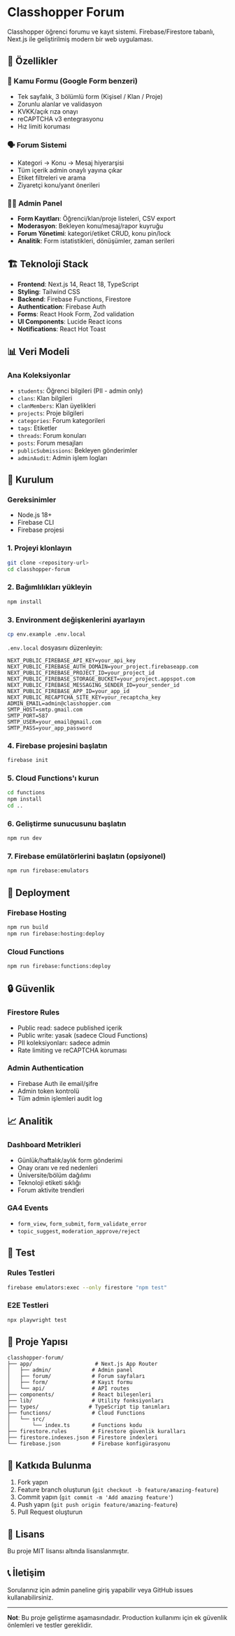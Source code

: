 # Classhopper Forum

Classhopper öğrenci forumu ve kayıt sistemi. Firebase/Firestore tabanlı, Next.js ile geliştirilmiş modern bir web uygulaması.

## 🚀 Özellikler

### 📝 Kamu Formu (Google Form benzeri)
- Tek sayfalık, 3 bölümlü form (Kişisel / Klan / Proje)
- Zorunlu alanlar ve validasyon
- KVKK/açık rıza onayı
- reCAPTCHA v3 entegrasyonu
- Hız limiti koruması

### 🗣️ Forum Sistemi
- Kategori → Konu → Mesaj hiyerarşisi
- Tüm içerik admin onaylı yayına çıkar
- Etiket filtreleri ve arama
- Ziyaretçi konu/yanıt önerileri

### 👨‍💼 Admin Panel
- **Form Kayıtları**: Öğrenci/klan/proje listeleri, CSV export
- **Moderasyon**: Bekleyen konu/mesaj/rapor kuyruğu
- **Forum Yönetimi**: kategori/etiket CRUD, konu pin/lock
- **Analitik**: Form istatistikleri, dönüşümler, zaman serileri

## 🏗️ Teknoloji Stack

- **Frontend**: Next.js 14, React 18, TypeScript
- **Styling**: Tailwind CSS
- **Backend**: Firebase Functions, Firestore
- **Authentication**: Firebase Auth
- **Forms**: React Hook Form, Zod validation
- **UI Components**: Lucide React icons
- **Notifications**: React Hot Toast

## 📊 Veri Modeli

### Ana Koleksiyonlar
- `students`: Öğrenci bilgileri (PII - admin only)
- `clans`: Klan bilgileri
- `clanMembers`: Klan üyelikleri
- `projects`: Proje bilgileri
- `categories`: Forum kategorileri
- `tags`: Etiketler
- `threads`: Forum konuları
- `posts`: Forum mesajları
- `publicSubmissions`: Bekleyen gönderimler
- `adminAudit`: Admin işlem logları

## 🔧 Kurulum

### Gereksinimler
- Node.js 18+
- Firebase CLI
- Firebase projesi

### 1. Projeyi klonlayın
```bash
git clone <repository-url>
cd classhopper-forum
```

### 2. Bağımlılıkları yükleyin
```bash
npm install
```

### 3. Environment değişkenlerini ayarlayın
```bash
cp env.example .env.local
```

`.env.local` dosyasını düzenleyin:
```env
NEXT_PUBLIC_FIREBASE_API_KEY=your_api_key
NEXT_PUBLIC_FIREBASE_AUTH_DOMAIN=your_project.firebaseapp.com
NEXT_PUBLIC_FIREBASE_PROJECT_ID=your_project_id
NEXT_PUBLIC_FIREBASE_STORAGE_BUCKET=your_project.appspot.com
NEXT_PUBLIC_FIREBASE_MESSAGING_SENDER_ID=your_sender_id
NEXT_PUBLIC_FIREBASE_APP_ID=your_app_id
NEXT_PUBLIC_RECAPTCHA_SITE_KEY=your_recaptcha_key
ADMIN_EMAIL=admin@classhopper.com
SMTP_HOST=smtp.gmail.com
SMTP_PORT=587
SMTP_USER=your_email@gmail.com
SMTP_PASS=your_app_password
```

### 4. Firebase projesini başlatın
```bash
firebase init
```

### 5. Cloud Functions'ı kurun
```bash
cd functions
npm install
cd ..
```

### 6. Geliştirme sunucusunu başlatın
```bash
npm run dev
```

### 7. Firebase emülatörlerini başlatın (opsiyonel)
```bash
npm run firebase:emulators
```

## 🚀 Deployment

### Firebase Hosting
```bash
npm run build
npm run firebase:hosting:deploy
```

### Cloud Functions
```bash
npm run firebase:functions:deploy
```

## 🔒 Güvenlik

### Firestore Rules
- Public read: sadece published içerik
- Public write: yasak (sadece Cloud Functions)
- PII koleksiyonları: sadece admin
- Rate limiting ve reCAPTCHA koruması

### Admin Authentication
- Firebase Auth ile email/şifre
- Admin token kontrolü
- Tüm admin işlemleri audit log

## 📈 Analitik

### Dashboard Metrikleri
- Günlük/haftalık/aylık form gönderimi
- Onay oranı ve red nedenleri
- Üniversite/bölüm dağılımı
- Teknoloji etiketi sıklığı
- Forum aktivite trendleri

### GA4 Events
- `form_view`, `form_submit`, `form_validate_error`
- `topic_suggest`, `moderation_approve/reject`

## 🧪 Test

### Rules Testleri
```bash
firebase emulators:exec --only firestore "npm test"
```

### E2E Testleri
```bash
npx playwright test
```

## 📁 Proje Yapısı

```
classhopper-forum/
├── app/                    # Next.js App Router
│   ├── admin/             # Admin panel
│   ├── forum/             # Forum sayfaları
│   ├── form/              # Kayıt formu
│   └── api/               # API routes
├── components/            # React bileşenleri
├── lib/                   # Utility fonksiyonları
├── types/                # TypeScript tip tanımları
├── functions/             # Cloud Functions
│   └── src/
│       └── index.ts       # Functions kodu
├── firestore.rules        # Firestore güvenlik kuralları
├── firestore.indexes.json # Firestore indexleri
└── firebase.json          # Firebase konfigürasyonu
```

## 🤝 Katkıda Bulunma

1. Fork yapın
2. Feature branch oluşturun (`git checkout -b feature/amazing-feature`)
3. Commit yapın (`git commit -m 'Add amazing feature'`)
4. Push yapın (`git push origin feature/amazing-feature`)
5. Pull Request oluşturun

## 📄 Lisans

Bu proje MIT lisansı altında lisanslanmıştır.

## 📞 İletişim

Sorularınız için admin paneline giriş yapabilir veya GitHub issues kullanabilirsiniz.

---

**Not**: Bu proje geliştirme aşamasındadır. Production kullanımı için ek güvenlik önlemleri ve testler gereklidir.

